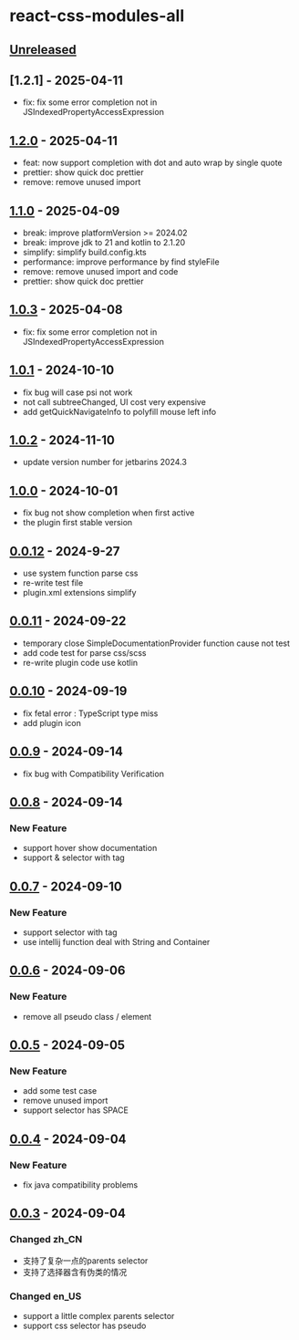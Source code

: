 # react-css-modules-all

## [Unreleased]

## [1.2.1] - 2025-04-11

- fix: fix some error completion not in JSIndexedPropertyAccessExpression

## [1.2.0] - 2025-04-11

- feat: now support completion with dot and auto wrap by single quote
- prettier: show quick doc prettier
- remove: remove unused import

## [1.1.0] - 2025-04-09

- break: improve platformVersion >= 2024.02
- break: improve jdk to 21 and kotlin to 2.1.20
- simplify: simplify build.config.kts
- performance: improve performance by find styleFile
- remove: remove unused import and code
- prettier: show quick doc prettier

## [1.0.3] - 2025-04-08

- fix: fix some error completion not in JSIndexedPropertyAccessExpression

## [1.0.1] - 2024-10-10

- fix bug will case psi not work
- not call subtreeChanged, UI cost very expensive
- add getQuickNavigateInfo to polyfill mouse left info

## [1.0.2] - 2024-11-10

- update version number for jetbarins 2024.3

## [1.0.0] - 2024-10-01

- fix bug not show completion when first active
- the plugin first stable version

## [0.0.12] - 2024-9-27

- use system function parse css
- re-write test file
- plugin.xml extensions simplify

## [0.0.11] - 2024-09-22

- temporary close SimpleDocumentationProvider function cause not test
- add code test for parse css/scss
- re-write plugin code use kotlin

## [0.0.10] - 2024-09-19

- fix fetal error : TypeScript type miss
- add plugin icon

## [0.0.9] - 2024-09-14

- fix bug with Compatibility Verification

## [0.0.8] - 2024-09-14

### New Feature

- support hover show documentation
- support & selector with tag

## [0.0.7] - 2024-09-10

### New Feature

- support selector with tag
- use intellij function deal with String and Container

## [0.0.6] - 2024-09-06

### New Feature

- remove all pseudo class / element

## [0.0.5] - 2024-09-05

### New Feature

- add some test case
- remove unused import
- support selector has SPACE

## [0.0.4] - 2024-09-04

### New Feature

- fix java compatibility problems

## [0.0.3] - 2024-09-04

### Changed zh_CN

- 支持了复杂一点的parents selector
- 支持了选择器含有伪类的情况

### Changed en_US

- support a little complex parents selector
- support css selector has pseudo

[Unreleased]: https://github.com/Q-Peppa/react-css-modules-all/compare/v1.2.0...HEAD

[1.2.0]: https://github.com/Q-Peppa/react-css-modules-all/compare/v1.1.0...v1.2.0
[1.1.0]: https://github.com/Q-Peppa/react-css-modules-all/compare/v1.0.3...v1.1.0
[1.0.3]: https://github.com/Q-Peppa/react-css-modules-all/compare/v1.0.1...v1.0.3
[1.0.2]: https://github.com/Q-Peppa/react-css-modules-all/compare/v1.0.0...v1.0.2
[1.0.1]: https://github.com/Q-Peppa/react-css-modules-all/compare/v1.0.2...v1.0.1
[1.0.0]: https://github.com/Q-Peppa/react-css-modules-all/compare/v0.0.12...v1.0.0
[0.0.12]: https://github.com/Q-Peppa/react-css-modules-all/compare/v0.0.11...v0.0.12
[0.0.11]: https://github.com/Q-Peppa/react-css-modules-all/compare/v0.0.10...v0.0.11
[0.0.10]: https://github.com/Q-Peppa/react-css-modules-all/compare/v0.0.9...v0.0.10
[0.0.9]: https://github.com/Q-Peppa/react-css-modules-all/compare/v0.0.8...v0.0.9
[0.0.8]: https://github.com/Q-Peppa/react-css-modules-all/compare/v0.0.7...v0.0.8
[0.0.7]: https://github.com/Q-Peppa/react-css-modules-all/compare/v0.0.6...v0.0.7
[0.0.6]: https://github.com/Q-Peppa/react-css-modules-all/compare/v0.0.5...v0.0.6
[0.0.5]: https://github.com/Q-Peppa/react-css-modules-all/compare/v0.0.4...v0.0.5
[0.0.4]: https://github.com/Q-Peppa/react-css-modules-all/compare/v0.0.3...v0.0.4
[0.0.3]: https://github.com/Q-Peppa/react-css-modules-all/commits/v0.0.3
